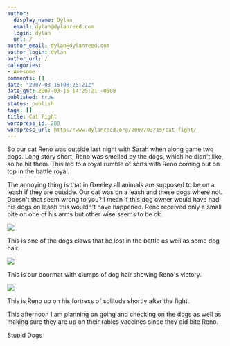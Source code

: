 ```yaml
---
author:
  display_name: Dylan
  email: dylan@dylanreed.com
  login: dylan
  url: /
author_email: dylan@dylanreed.com
author_login: dylan
author_url: /
categories:
- Awesome
comments: []
date: "2007-03-15T08:25:21Z"
date_gmt: 2007-03-15 14:25:21 -0500
published: true
status: publish
tags: []
title: Cat Fight
wordpress_id: 288
wordpress_url: http://www.dylanreed.org/2007/03/15/cat-fight/
---
```


So our cat Reno was outside last night with Sarah when along game two dogs. Long story short, Reno was smelled by the dogs, which he didn't like, so he hit them. This led to a royal rumble of sorts with Reno coming out on top in the battle royal.

The annoying thing is that in Greeley all animals are supposed to be on a leash if they are outside. Our cat was on a leash and these dogs where not. Doesn't that seem wrong to you? I mean if this dog owner would have had his dogs on leash this wouldn't have happened. Reno received only a small bite on one of his arms but other wise seems to be ok.

![][1]

   [1]: http://farm1.static.flickr.com/173/421717896_8be398ffe3.jpg?v=0

This is one of the dogs claws that he lost in the battle as well as some dog hair.

![][2]

   [2]: http://farm1.static.flickr.com/129/421718493_5f1f1aed09.jpg?v=0

This is our doormat with clumps of dog hair showing Reno's victory.

![][3]

   [3]: http://farm1.static.flickr.com/145/421717472_45345165d4.jpg?v=0

This is Reno up on his fortress of solitude shortly after the fight.

This afternoon I am planning on going and checking on the dogs as well as making sure they are up on their rabies vaccines since they did bite Reno.

Stupid Dogs

